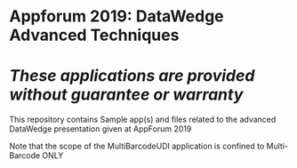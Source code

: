 # Appforum 2019: DataWedge Advanced Techniques

*These applications are provided without guarantee or warranty*
=========================================================

This repository contains Sample app(s) and files related to the advanced DataWedge presentation given at AppForum 2019

Note that the scope of the MultiBarcodeUDI application is confined to Multi-Barcode ONLY
